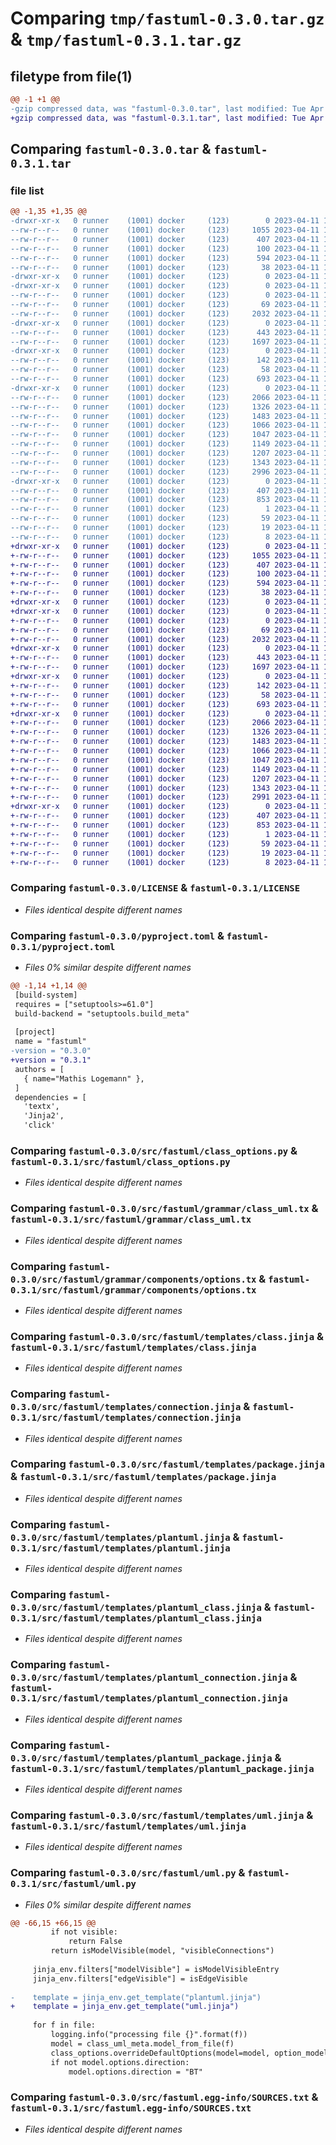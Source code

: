 # Comparing `tmp/fastuml-0.3.0.tar.gz` & `tmp/fastuml-0.3.1.tar.gz`

## filetype from file(1)

```diff
@@ -1 +1 @@
-gzip compressed data, was "fastuml-0.3.0.tar", last modified: Tue Apr 11 10:02:33 2023, max compression
+gzip compressed data, was "fastuml-0.3.1.tar", last modified: Tue Apr 11 10:32:23 2023, max compression
```

## Comparing `fastuml-0.3.0.tar` & `fastuml-0.3.1.tar`

### file list

```diff
@@ -1,35 +1,35 @@
-drwxr-xr-x   0 runner    (1001) docker     (123)        0 2023-04-11 10:02:33.154737 fastuml-0.3.0/
--rw-r--r--   0 runner    (1001) docker     (123)     1055 2023-04-11 10:02:23.000000 fastuml-0.3.0/LICENSE
--rw-r--r--   0 runner    (1001) docker     (123)      407 2023-04-11 10:02:33.154737 fastuml-0.3.0/PKG-INFO
--rw-r--r--   0 runner    (1001) docker     (123)      100 2023-04-11 10:02:23.000000 fastuml-0.3.0/README.md
--rw-r--r--   0 runner    (1001) docker     (123)      594 2023-04-11 10:02:23.000000 fastuml-0.3.0/pyproject.toml
--rw-r--r--   0 runner    (1001) docker     (123)       38 2023-04-11 10:02:33.154737 fastuml-0.3.0/setup.cfg
-drwxr-xr-x   0 runner    (1001) docker     (123)        0 2023-04-11 10:02:33.150737 fastuml-0.3.0/src/
-drwxr-xr-x   0 runner    (1001) docker     (123)        0 2023-04-11 10:02:33.150737 fastuml-0.3.0/src/fastuml/
--rw-r--r--   0 runner    (1001) docker     (123)        0 2023-04-11 10:02:23.000000 fastuml-0.3.0/src/fastuml/__init__.py
--rw-r--r--   0 runner    (1001) docker     (123)       69 2023-04-11 10:02:23.000000 fastuml-0.3.0/src/fastuml/__main__.py
--rw-r--r--   0 runner    (1001) docker     (123)     2032 2023-04-11 10:02:23.000000 fastuml-0.3.0/src/fastuml/class_options.py
-drwxr-xr-x   0 runner    (1001) docker     (123)        0 2023-04-11 10:02:33.150737 fastuml-0.3.0/src/fastuml/grammar/
--rw-r--r--   0 runner    (1001) docker     (123)      443 2023-04-11 10:02:23.000000 fastuml-0.3.0/src/fastuml/grammar/class_options.tx
--rw-r--r--   0 runner    (1001) docker     (123)     1697 2023-04-11 10:02:23.000000 fastuml-0.3.0/src/fastuml/grammar/class_uml.tx
-drwxr-xr-x   0 runner    (1001) docker     (123)        0 2023-04-11 10:02:33.150737 fastuml-0.3.0/src/fastuml/grammar/components/
--rw-r--r--   0 runner    (1001) docker     (123)      142 2023-04-11 10:02:23.000000 fastuml-0.3.0/src/fastuml/grammar/components/base.tx
--rw-r--r--   0 runner    (1001) docker     (123)       58 2023-04-11 10:02:23.000000 fastuml-0.3.0/src/fastuml/grammar/components/class_commons.tx
--rw-r--r--   0 runner    (1001) docker     (123)      693 2023-04-11 10:02:23.000000 fastuml-0.3.0/src/fastuml/grammar/components/options.tx
-drwxr-xr-x   0 runner    (1001) docker     (123)        0 2023-04-11 10:02:33.154737 fastuml-0.3.0/src/fastuml/templates/
--rw-r--r--   0 runner    (1001) docker     (123)     2066 2023-04-11 10:02:23.000000 fastuml-0.3.0/src/fastuml/templates/class.jinja
--rw-r--r--   0 runner    (1001) docker     (123)     1326 2023-04-11 10:02:23.000000 fastuml-0.3.0/src/fastuml/templates/connection.jinja
--rw-r--r--   0 runner    (1001) docker     (123)     1483 2023-04-11 10:02:23.000000 fastuml-0.3.0/src/fastuml/templates/package.jinja
--rw-r--r--   0 runner    (1001) docker     (123)     1066 2023-04-11 10:02:23.000000 fastuml-0.3.0/src/fastuml/templates/plantuml.jinja
--rw-r--r--   0 runner    (1001) docker     (123)     1047 2023-04-11 10:02:23.000000 fastuml-0.3.0/src/fastuml/templates/plantuml_class.jinja
--rw-r--r--   0 runner    (1001) docker     (123)     1149 2023-04-11 10:02:23.000000 fastuml-0.3.0/src/fastuml/templates/plantuml_connection.jinja
--rw-r--r--   0 runner    (1001) docker     (123)     1207 2023-04-11 10:02:23.000000 fastuml-0.3.0/src/fastuml/templates/plantuml_package.jinja
--rw-r--r--   0 runner    (1001) docker     (123)     1343 2023-04-11 10:02:23.000000 fastuml-0.3.0/src/fastuml/templates/uml.jinja
--rw-r--r--   0 runner    (1001) docker     (123)     2996 2023-04-11 10:02:23.000000 fastuml-0.3.0/src/fastuml/uml.py
-drwxr-xr-x   0 runner    (1001) docker     (123)        0 2023-04-11 10:02:33.150737 fastuml-0.3.0/src/fastuml.egg-info/
--rw-r--r--   0 runner    (1001) docker     (123)      407 2023-04-11 10:02:33.000000 fastuml-0.3.0/src/fastuml.egg-info/PKG-INFO
--rw-r--r--   0 runner    (1001) docker     (123)      853 2023-04-11 10:02:33.000000 fastuml-0.3.0/src/fastuml.egg-info/SOURCES.txt
--rw-r--r--   0 runner    (1001) docker     (123)        1 2023-04-11 10:02:33.000000 fastuml-0.3.0/src/fastuml.egg-info/dependency_links.txt
--rw-r--r--   0 runner    (1001) docker     (123)       59 2023-04-11 10:02:33.000000 fastuml-0.3.0/src/fastuml.egg-info/entry_points.txt
--rw-r--r--   0 runner    (1001) docker     (123)       19 2023-04-11 10:02:33.000000 fastuml-0.3.0/src/fastuml.egg-info/requires.txt
--rw-r--r--   0 runner    (1001) docker     (123)        8 2023-04-11 10:02:33.000000 fastuml-0.3.0/src/fastuml.egg-info/top_level.txt
+drwxr-xr-x   0 runner    (1001) docker     (123)        0 2023-04-11 10:32:23.265904 fastuml-0.3.1/
+-rw-r--r--   0 runner    (1001) docker     (123)     1055 2023-04-11 10:32:12.000000 fastuml-0.3.1/LICENSE
+-rw-r--r--   0 runner    (1001) docker     (123)      407 2023-04-11 10:32:23.265904 fastuml-0.3.1/PKG-INFO
+-rw-r--r--   0 runner    (1001) docker     (123)      100 2023-04-11 10:32:12.000000 fastuml-0.3.1/README.md
+-rw-r--r--   0 runner    (1001) docker     (123)      594 2023-04-11 10:32:12.000000 fastuml-0.3.1/pyproject.toml
+-rw-r--r--   0 runner    (1001) docker     (123)       38 2023-04-11 10:32:23.265904 fastuml-0.3.1/setup.cfg
+drwxr-xr-x   0 runner    (1001) docker     (123)        0 2023-04-11 10:32:23.261904 fastuml-0.3.1/src/
+drwxr-xr-x   0 runner    (1001) docker     (123)        0 2023-04-11 10:32:23.261904 fastuml-0.3.1/src/fastuml/
+-rw-r--r--   0 runner    (1001) docker     (123)        0 2023-04-11 10:32:12.000000 fastuml-0.3.1/src/fastuml/__init__.py
+-rw-r--r--   0 runner    (1001) docker     (123)       69 2023-04-11 10:32:12.000000 fastuml-0.3.1/src/fastuml/__main__.py
+-rw-r--r--   0 runner    (1001) docker     (123)     2032 2023-04-11 10:32:12.000000 fastuml-0.3.1/src/fastuml/class_options.py
+drwxr-xr-x   0 runner    (1001) docker     (123)        0 2023-04-11 10:32:23.265904 fastuml-0.3.1/src/fastuml/grammar/
+-rw-r--r--   0 runner    (1001) docker     (123)      443 2023-04-11 10:32:12.000000 fastuml-0.3.1/src/fastuml/grammar/class_options.tx
+-rw-r--r--   0 runner    (1001) docker     (123)     1697 2023-04-11 10:32:12.000000 fastuml-0.3.1/src/fastuml/grammar/class_uml.tx
+drwxr-xr-x   0 runner    (1001) docker     (123)        0 2023-04-11 10:32:23.265904 fastuml-0.3.1/src/fastuml/grammar/components/
+-rw-r--r--   0 runner    (1001) docker     (123)      142 2023-04-11 10:32:12.000000 fastuml-0.3.1/src/fastuml/grammar/components/base.tx
+-rw-r--r--   0 runner    (1001) docker     (123)       58 2023-04-11 10:32:12.000000 fastuml-0.3.1/src/fastuml/grammar/components/class_commons.tx
+-rw-r--r--   0 runner    (1001) docker     (123)      693 2023-04-11 10:32:12.000000 fastuml-0.3.1/src/fastuml/grammar/components/options.tx
+drwxr-xr-x   0 runner    (1001) docker     (123)        0 2023-04-11 10:32:23.265904 fastuml-0.3.1/src/fastuml/templates/
+-rw-r--r--   0 runner    (1001) docker     (123)     2066 2023-04-11 10:32:12.000000 fastuml-0.3.1/src/fastuml/templates/class.jinja
+-rw-r--r--   0 runner    (1001) docker     (123)     1326 2023-04-11 10:32:12.000000 fastuml-0.3.1/src/fastuml/templates/connection.jinja
+-rw-r--r--   0 runner    (1001) docker     (123)     1483 2023-04-11 10:32:12.000000 fastuml-0.3.1/src/fastuml/templates/package.jinja
+-rw-r--r--   0 runner    (1001) docker     (123)     1066 2023-04-11 10:32:12.000000 fastuml-0.3.1/src/fastuml/templates/plantuml.jinja
+-rw-r--r--   0 runner    (1001) docker     (123)     1047 2023-04-11 10:32:12.000000 fastuml-0.3.1/src/fastuml/templates/plantuml_class.jinja
+-rw-r--r--   0 runner    (1001) docker     (123)     1149 2023-04-11 10:32:12.000000 fastuml-0.3.1/src/fastuml/templates/plantuml_connection.jinja
+-rw-r--r--   0 runner    (1001) docker     (123)     1207 2023-04-11 10:32:12.000000 fastuml-0.3.1/src/fastuml/templates/plantuml_package.jinja
+-rw-r--r--   0 runner    (1001) docker     (123)     1343 2023-04-11 10:32:12.000000 fastuml-0.3.1/src/fastuml/templates/uml.jinja
+-rw-r--r--   0 runner    (1001) docker     (123)     2991 2023-04-11 10:32:12.000000 fastuml-0.3.1/src/fastuml/uml.py
+drwxr-xr-x   0 runner    (1001) docker     (123)        0 2023-04-11 10:32:23.265904 fastuml-0.3.1/src/fastuml.egg-info/
+-rw-r--r--   0 runner    (1001) docker     (123)      407 2023-04-11 10:32:23.000000 fastuml-0.3.1/src/fastuml.egg-info/PKG-INFO
+-rw-r--r--   0 runner    (1001) docker     (123)      853 2023-04-11 10:32:23.000000 fastuml-0.3.1/src/fastuml.egg-info/SOURCES.txt
+-rw-r--r--   0 runner    (1001) docker     (123)        1 2023-04-11 10:32:23.000000 fastuml-0.3.1/src/fastuml.egg-info/dependency_links.txt
+-rw-r--r--   0 runner    (1001) docker     (123)       59 2023-04-11 10:32:23.000000 fastuml-0.3.1/src/fastuml.egg-info/entry_points.txt
+-rw-r--r--   0 runner    (1001) docker     (123)       19 2023-04-11 10:32:23.000000 fastuml-0.3.1/src/fastuml.egg-info/requires.txt
+-rw-r--r--   0 runner    (1001) docker     (123)        8 2023-04-11 10:32:23.000000 fastuml-0.3.1/src/fastuml.egg-info/top_level.txt
```

### Comparing `fastuml-0.3.0/LICENSE` & `fastuml-0.3.1/LICENSE`

 * *Files identical despite different names*

### Comparing `fastuml-0.3.0/pyproject.toml` & `fastuml-0.3.1/pyproject.toml`

 * *Files 0% similar despite different names*

```diff
@@ -1,14 +1,14 @@
 [build-system]
 requires = ["setuptools>=61.0"]
 build-backend = "setuptools.build_meta"
 
 [project]
 name = "fastuml"
-version = "0.3.0"
+version = "0.3.1"
 authors = [
   { name="Mathis Logemann" },
 ]
 dependencies = [
   'textx',
   'Jinja2',
   'click'
```

### Comparing `fastuml-0.3.0/src/fastuml/class_options.py` & `fastuml-0.3.1/src/fastuml/class_options.py`

 * *Files identical despite different names*

### Comparing `fastuml-0.3.0/src/fastuml/grammar/class_uml.tx` & `fastuml-0.3.1/src/fastuml/grammar/class_uml.tx`

 * *Files identical despite different names*

### Comparing `fastuml-0.3.0/src/fastuml/grammar/components/options.tx` & `fastuml-0.3.1/src/fastuml/grammar/components/options.tx`

 * *Files identical despite different names*

### Comparing `fastuml-0.3.0/src/fastuml/templates/class.jinja` & `fastuml-0.3.1/src/fastuml/templates/class.jinja`

 * *Files identical despite different names*

### Comparing `fastuml-0.3.0/src/fastuml/templates/connection.jinja` & `fastuml-0.3.1/src/fastuml/templates/connection.jinja`

 * *Files identical despite different names*

### Comparing `fastuml-0.3.0/src/fastuml/templates/package.jinja` & `fastuml-0.3.1/src/fastuml/templates/package.jinja`

 * *Files identical despite different names*

### Comparing `fastuml-0.3.0/src/fastuml/templates/plantuml.jinja` & `fastuml-0.3.1/src/fastuml/templates/plantuml.jinja`

 * *Files identical despite different names*

### Comparing `fastuml-0.3.0/src/fastuml/templates/plantuml_class.jinja` & `fastuml-0.3.1/src/fastuml/templates/plantuml_class.jinja`

 * *Files identical despite different names*

### Comparing `fastuml-0.3.0/src/fastuml/templates/plantuml_connection.jinja` & `fastuml-0.3.1/src/fastuml/templates/plantuml_connection.jinja`

 * *Files identical despite different names*

### Comparing `fastuml-0.3.0/src/fastuml/templates/plantuml_package.jinja` & `fastuml-0.3.1/src/fastuml/templates/plantuml_package.jinja`

 * *Files identical despite different names*

### Comparing `fastuml-0.3.0/src/fastuml/templates/uml.jinja` & `fastuml-0.3.1/src/fastuml/templates/uml.jinja`

 * *Files identical despite different names*

### Comparing `fastuml-0.3.0/src/fastuml/uml.py` & `fastuml-0.3.1/src/fastuml/uml.py`

 * *Files 0% similar despite different names*

```diff
@@ -66,15 +66,15 @@
         if not visible:
             return False
         return isModelVisible(model, "visibleConnections")
 
     jinja_env.filters["modelVisible"] = isModelVisibleEntry
     jinja_env.filters["edgeVisible"] = isEdgeVisible
 
-    template = jinja_env.get_template("plantuml.jinja")
+    template = jinja_env.get_template("uml.jinja")
 
     for f in file:
         logging.info("processing file {}".format(f))
         model = class_uml_meta.model_from_file(f)
         class_options.overrideDefaultOptions(model=model, option_model=options_model)
         if not model.options.direction:
             model.options.direction = "BT"
```

### Comparing `fastuml-0.3.0/src/fastuml.egg-info/SOURCES.txt` & `fastuml-0.3.1/src/fastuml.egg-info/SOURCES.txt`

 * *Files identical despite different names*


